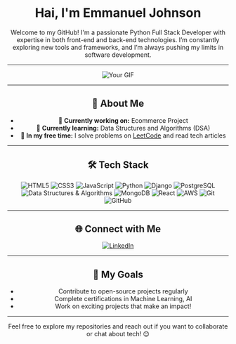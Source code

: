 <h1 align="center">Hai, I'm Emmanuel Johnson</h1>

<p align="center">
  Welcome to my GitHub! I'm a passionate Python Full Stack Developer with expertise in both front-end and back-end technologies. I’m constantly exploring new tools and frameworks, and I’m always pushing my limits in software development.
</p>

---

<p align="center">
  <img src="https://i.imgur.com/Ifry5ba.gif" alt="Your GIF" />
</p>

---

<h2 align="center">🚀 About Me</h2>

<ul align="center">
  <li>🔭 <strong>Currently working on:</strong> Ecommerce Project</li>
  <li>🌱 <strong>Currently learning:</strong> Data Structures and Algorithms (DSA)</li>
  <li>📖 <strong>In my free time:</strong> I solve problems on 
    <a href="https://leetcode.com/u/emmanuel011/" target="_blank">LeetCode</a> 
    and read tech articles
  </li>
</ul>


---

<h2 align="center">🛠️ Tech Stack</h2>

<p align="center">
  <img src="https://img.shields.io/badge/HTML5-E34F26?style=for-the-badge&logo=html5&logoColor=white" alt="HTML5">
  <img src="https://img.shields.io/badge/CSS3-1572B6?style=for-the-badge&logo=css3&logoColor=white" alt="CSS3">
  <img src="https://img.shields.io/badge/JavaScript-F7DF1E?style=for-the-badge&logo=javascript&logoColor=black" alt="JavaScript">
  <img src="https://img.shields.io/badge/Python-3776AB?style=for-the-badge&logo=python&logoColor=white" alt="Python">
  <img src="https://img.shields.io/badge/Django-092E20?style=for-the-badge&logo=django&logoColor=white" alt="Django">
  <img src="https://img.shields.io/badge/PostgreSQL-4169E1?style=for-the-badge&logo=postgresql&logoColor=white" alt="PostgreSQL">
  <img src="https://img.shields.io/badge/DSA-0A66C2?style=for-the-badge&logo=data-structure&logoColor=white" alt="Data Structures & Algorithms">
  <img src="https://img.shields.io/badge/MongoDB-47A248?style=for-the-badge&logo=mongodb&logoColor=white" alt="MongoDB">
  <img src="https://img.shields.io/badge/React-61DAFB?style=for-the-badge&logo=react&logoColor=black" alt="React">
  <img src="https://img.shields.io/badge/AWS-232F3E?style=for-the-badge&logo=amazon-aws&logoColor=white" alt="AWS">
  <img src="https://img.shields.io/badge/Git-000000?style=for-the-badge&logo=git&logoColor=white" alt="Git">
  <img src="https://img.shields.io/badge/GitHub-000000?style=for-the-badge&logo=github&logoColor=white" alt="GitHub">
</p>

---

<h2 align="center">🌐 Connect with Me</h2>

<p align="center">
  <a href="https://www.linkedin.com/in/emmanuel-johnson-a36b6b2b3/">
    <img src="https://img.shields.io/badge/LinkedIn-0A66C2?style=for-the-badge&logo=linkedin&logoColor=white" alt="LinkedIn">
  </a>
</p>

---

<h2 align="center">🎯 My Goals</h2>

<ul align="center">
  <li>Contribute to open-source projects regularly</li>
  <li>Complete certifications in Machine Learning, AI</li>
  <li>Work on exciting projects that make an impact!</li>
</ul>

---

<p align="center">Feel free to explore my repositories and reach out if you want to collaborate or chat about tech! 😊</p>
